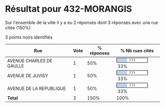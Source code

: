# Résultat pour 432-MORANGIS

Sur l'ensemble de la ville il y a eu 2 réponses dont 3 réponses avec une rue citée (150%)

3 points noirs identifiés

| Rue | Vote | % réponses | % Nb rues cités|
|-----|------|------------|----------------|
| AVENUE CHARLES DE GAULLE | 1 | 50% | <img src="../../img/bar_33.gif" />&nbsp;33%|
| AVENUE DE JUVISY | 1 | 50% | <img src="../../img/bar_33.gif" />&nbsp;33%|
| AVENUE DE LA REPUBLIQUE | 1 | 50% | <img src="../../img/bar_33.gif" />&nbsp;33%|
| **Total** | 3 | 150% | 100%|
